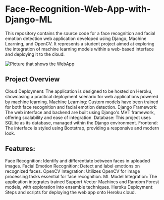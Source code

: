 # Face-Recognition-Web-App-with-Django-ML


This repository contains the source code for a face recognition and facial emotion detection web application developed using Django, Machine Learning, and OpenCV. It represents a student project aimed at exploring the integration of machine learning models within a web-based interface and deploying it to the cloud.

![Picture that shows the WebApp](./screenshot_2023_09_18.png)

## Project Overview
Cloud Deployment: The application is designed to be hosted on Heroku, showcasing a practical deployment scenario for web applications powered by machine learning.
Machine Learning: Custom models have been trained for both face recognition and facial emotion detection.
Django Framework: The web interface and backend are built using Django's MVT framework, offering scalability and ease of integration.
Database: This project uses SQLite as its database, managed within the Django environment.
Frontend: The interface is styled using Bootstrap, providing a responsive and modern look.



## Features:
Face Recognition: Identify and differentiate between faces in uploaded images.
Facial Emotion Recognition: Detect and label emotions on recognized faces.
OpenCV Integration: Utilizes OpenCV for image processing tasks essential for face recognition.
ML Model Integration: The application integrates trained Support Vector Machines and Random Forest models, with exploration into ensemble techniques.
Heroku Deployment: Steps and scripts for deploying the web app onto Heroku cloud.
